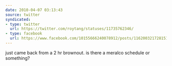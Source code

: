 ```yaml
---
date: 2010-04-07 03:13:43
source: twitter
syndicated:
- type: twitter
  url: https://twitter.com/roytang/statuses/11735762346/
- type: facebook
  url: https://www.facebook.com/10155666240078912/posts/116200321728151
---
```


just came back from a 2 hr brownout. is there a meralco schedule or something?